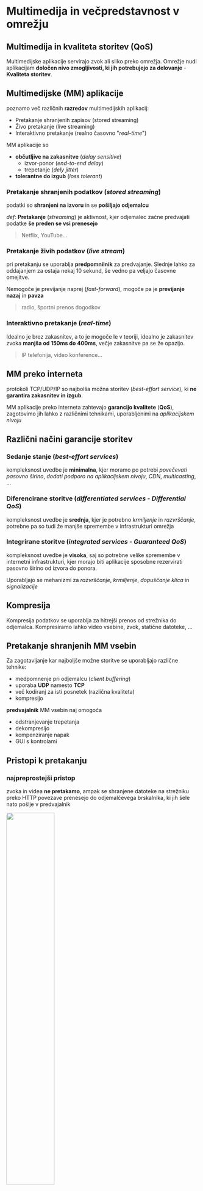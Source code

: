 # Multimedija in večpredstavnost v omrežju
## Multimedija in kvaliteta storitev (QoS)
Multimedijske aplikacije servirajo zvok ali sliko preko omrežja. Omrežje nudi aplikacijam **določen nivo zmogljivosti, ki jih potrebujejo za delovanje** - **Kvaliteta storitev**.

## Multimedijske (MM) aplikacije
poznamo več različnih **razredov** multimedijskih aplikacij:
- Pretakanje shranjenih zapisov (stored streaming)
- Živo pretakanje (live streaming)
- Interaktivno pretakanje (realno časovno "*real-time*")

MM aplikacije so 
- **občutljive na zakasnitve** (*delay sensitive*)
    - izvor-ponor (*end-to-end delay*)
    - trepetanje (*dely jitter*)
- **tolerantne do izgub** (*loss tolerant*)

### Pretakanje shranjenih podatkov (*stored streaming*)
podatki so **shranjeni na izvoru** in se **pošiljajo odjemalcu**

*def*: **Pretakanje** (*streaming*) je aktivnost, kjer odjemalec začne predvajati podatke **še preden se vsi prenesejo**
> Netflix, YouTube...

### Pretakanje živih podatkov (*live stream*)
pri pretakanju se uporablja **predpomnilnik** za predvajanje. Slednje lahko za oddajanjem za ostaja nekaj 10 sekund, še vedno pa veljajo časovne omejitve.

Nemogoče je previjanje naprej (*fast-forward*), mogoče pa je **previjanje nazaj** in **pavza**
> radio, športni prenos dogodkov

### Interaktivno pretakanje (*real-time*)
Idealno je brez zakasnitev, a to je mogoče le v teoriji, idealno je zakasnitev zvoka **manjša od 150ms do 400ms**, večje zakasnitve pa se že opazijo.
> IP telefonija, video konference...

## MM preko interneta
protokoli TCP/UDP/IP so najbolša možna storitev (*best-effort service*), ki **ne garantira zakasnitev in izgub**.

MM aplikacije preko interneta zahtevajo **garancijo kvalitete** (**QoS**), zagotovimo jih lahko z različnimi tehnikami, uporabljenimi na *aplikacijskem nivoju*

## Različni načini garancije storitev
### Sedanje stanje (*best-effort services*)
kompleksnost uvedbe je **minimalna**, kjer moramo po potrebi *povečevati pasovno širino*, *dodati podporo na aplikacijskem nivoju*, *CDN*, *multicasting*, ...
### Diferencirane storitve (*differentiated services - Differential QoS*)
kompleksnost uvedbe je **srednja**, kjer je potrebno *krmiljenje* in *razvrščanje*, potrebne pa so tudi že manjše spremembe v infrastrukturi omrežja
### Integrirane storitve (*integrated services - Guaranteed QoS*)
kompleksnost uvedbe je **visoka**, saj so potrebne velike spremembe v internetni infrastrukturi, kjer morajo biti aplikacije sposobne rezervirati pasovno širino od izvora do ponora. 

Uporabljajo se mehanizmi za *razvrščanje*, *krmiljenje*, *dopuščanje klica* in *signalizacije*

## Kompresija
Kompresija podatkov se uporablja za hitrejši prenos od strežnika do odjemalca. Kompresiramo lahko video vsebine, zvok, statične datoteke, ...

## Pretakanje shranjenih MM vsebin
Za zagotavljanje kar najboljše možne storitve se uporabljajo različne tehnike:
- medpomnenje pri odjemalcu (*client buffering*)
- uporaba **UDP** namesto **TCP**
- več kodiranj za isti posnetek (različna kvaliteta)
- kompresijo

**predvajalnik** MM vsebin naj omogoča
- odstranjevanje trepetanja
- dekompresijo
- kompenziranje napak
- GUI s kontrolami

## Pristopi k pretakanju
### najpreprostejši pristop
zvoka in videa **ne pretakamo**, ampak se shranjene datoteke na strežniku preko HTTP povezave prenesejo do odjemalčevega brskalnika, ki jih šele nato pošlje v predvajalnik

<img src="slike/simple.png" style="width:50%;border-radius:.5rem">

> posledica je dolga zakasnitev pred predvajanjem
### pristop s pretakanjem
Brskalnik dobi **metapodatke** preko HTTP zahteve, ter jih posreduje predvajalniku, ki nato kontaktira strežnik. Po uspešni vzpostavljeni povezavi predvajalnika in strežnika lahko MM aplikacija predvaja podatke direktno v predvajalnik

<img src="slike/pretakanje.png" style="width:50%;border-radius:.5rem">

### pristop s pretočnimi strežniki
Podatki se hranijo na ločenem strežniku, od katerega jih potem predvajalnik prenaša. Med tem strežnikom in predvajalnikom je možna uporaba tudi drugih protokolov (UDP in TCP), ne samo HTTP.

## Medpomnenje pri odjemalcu
**Medpomnenje (*buffering*)** pri odjemalcu prinese zakasnitev predvajanja zaradi **kompenziranja zakasnitev omrežja** in **trepetanja zakasnitev**.

<img src="slike/mmpm.png" style="width:50%;border-radius:.5rem">


## UDP ali TCP?
### UDP
strežnik pošilja podatke s hitrostjo, ki je primerna za odjemalca (*drain rate*) in tako ponuja **krajšo začetno zakasnitev predvajanja**. 

Napake se pri uprabi protokola UDP popravljajo le, če je za to dovolj časa.
### TCP
strežnik pošilja z **max** hitrostjo za TCP, kjer hitrost polnenja medpomnilnika (*fill rate*) niha zaradi TCP kontrole zamašitev.

Da zagotovimo pretok brez težav, naj bo povprečen TCP pretok približno 2x večji kot je potrebna bitna hitrost MM vsebine.

> HTTP/TCP lažje prehaja preko požarnih zidov


## RTSP (*Real-Time Streaming Protocol*)
to je protokol **aplikacijske plasti**, ki se uporablja pri komunikaciji *odjemalec-strežnik* in poleg podatkovnega kanala uporablja tudi posebni kontrolni kanal (*tako kot FTP*).

Uporabnik lahko kontrolira predvajanje (*stop, start, pavza, fast-forward, prevrti nazaj, ...*).

<img src="slike/rtsp.png" style="width:50%;border-radius:.5rem">

## Internetna telefonija
### Izguba paketov in zakasnitve
V internetni telefoniji se lahko pojavijo izgube paketov primarno zaradi 2 vzrokov:
- **izgube zaradi omrežja**, kjer se IP datagrami izgubijo zaradi zamašitev v omrežju
- **izgube zaradi zakasnitev**, kjer IP datagrami prispejo prepozno
> tipično se lahko tolerira izguba od 1% do 10%
### Fiksna zakasnitev predvajanja
paket pošiljamo v določenih periodah (*npr na 20ms*), kjer pride prvi paket do odjemalca šele po določenem času. 

Predvajanje se ne začne takoj, ampak šele po **določeni fiksni zakasnitvi**, saj se tako efektivno izognemo izgubam, a je cena slabša uporabnika izkušnja.
### Adaptivna zakasnitev predvajanja
Pri tem pristopu je cilj **minimizirati zakasnitve pri čim manjših izgubah**, kjer *adaptivno določumo zakasnitev predvajanja* samo na začetku govornega dela (*vsakič ko sogovornik utihne za nekaj sekund*).

## okrevanje po izgubah paketov
### FEC (*Forward Error Correction*)
Princip FEC odjemalcu pošilja tudi **redundantne podatke**, iz katerih lahko rekonstruiramo izgubljene pakete.

Pri zvoku naprimer lahko dodamo zvok *slabše ločljivosti*, ki se uporabi pri morebitni izgubi boljše ločljivosti.

### Prepletanje
Koščke **razdelimo na manjše enote**, s katerimi nato tvorimo pakete iz različnih kosov.

V primeru, da se paket izgubi, imamo še vedno večino posameznega kosa.

Metoda **izniči redundančnost**, a poveča zakasnitev predvajanja.

### Popravljanje pri odjemalcu
Napake lahko na odjemalcu poskušamo popraviti z različnimi algoritmi za rekonstrukcijo, kjer poskušamo **manjkajoči paket nadomestiti z njemu podobnim nadomestkom.**

Metoda deluje dobro le, če so izgube **res majhne in redke**.

## Protokoli za podporo realnočasovnih interaktivnih aplikacij
- RTP - *Real Time Protocol*
- RTCP - *Real Time Control Protocol*
- SIP - *Session Initiation Protocol*

## Diferencirane storitve
Uvedba **razredov storitev**, kjer pakete razdelimo v razrede in posledično omrežje obravnava promet glede na razred.

**Granularnost**: storitve razlikujemo le med razredi, ne pa tudi med posameznimi povezavami znotraj istega razreda.

## Principi zagotavljanja kvalitete storitev
### 1. Označitev paketov
Z označevanjem paketov omogočumo, da usmerjevalnik razlikuje pateke, ki pripadajo različnim razredom. Potrebna je uvedba **politike** (*policy*).

### 2. Zagotovitev izolacije razreda
Potrebno je zagotoviti zaščito enega razreda pred drugim kot tudi tokov znotraj razreda. 

Potrebno je alocirati **fiksno** pasovno širino za posamezen tok.

## Mehanizmi in politika razvrščanja
**Razvrščanje** pomeni *izbor naslednjega paketa, ki ga pošljemo na povezavo*.

**FIFO razvrščanje**: drži politiko zavrženja paketa, če paket pride do polne vrste. poznamo več politik zavračanja:
- zavrži na koncu (*tail drop*) - zavržemo prispeli paket
- prioritetno - zavrži najbolj nepomemben paket
- naključno - zavržemo naključen paket

**Prednostno razvrščanje**: pošljemo paket z najvišjo prioriteto (imamo več razredov, z različnimi prioritetami)

**Krožno razvrščanje** (*round robin*): ciklično obdelujemo vrste in v vsakem obhodu iz vsake vrste obdelamo po en paket

**Uteženo nepristransko razvrščanje** (*Weighter Fair Queueing - WFQ*): to je posplošeno ciklično razvrščanje, ki uteženo obdeluje pakete iz vrst

## Krmiljenje (policing)
Cilj krmiljenja je **omejiti promet tako, da ne preseže dogovorjenih parametrov**.

upoštevamo pogoste kriterije:
- povprečna hitrost (*avg rate*) - koliko paketov lahko pošljemo v časovni enoti (*gledano dolgoročno*)
- špica (*peak rate*) - max število paketov v kratkem obdoboju
- velikost rafala (*burst size*) - št paketov, ki jih pošljemo zaporedno

## Mehanizmi krmiljenja
### Puščajoče vedro (*leaky bucket*)
mehanizem omeji vhod glede na **določeno velikost rafala** (*burst-size*) in **povprečno hitrost** (*avg rate*).

Vedro vsebuje neko določeno število žetonov, kjer so novi žetoni generirani z neko določeno hitrostjo (*žetoni/sekunda*)

<img src="slike/leaky.png" style="width:50%;border-radius:.5rem">

kombinacija *puščajoče vedro + uteženo nepristransko razvrščanje* zagotovi **zgornjo mejo zakasnitve v vrsti** (QoS guarantee)

## IETF Intserv (Integrated Services)
Uporablja arhitekturo, ki ponuja garancijo QoS za posamezne aplikacije v IP omrežjih

uporablja metodo **rezervacije virov**

uporablja **RSVP (Resource ReSerVation Protocol)**
